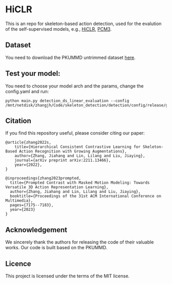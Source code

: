 # HiCLR
This is an repo for skeleton-based action detection, used for the evalution of the self-supervised models, e.g., [HiCLR](https://github.com/JHang2020/HiCLR), [PCM3](https://github.com/JHang2020/PCM3). 

## Dataset
You need to download the PKUMMD untrimmed dataset [here](https://www.icst.pku.edu.cn/struct/Projects/PKUMMD.html).

## Test your model:
You need to choose your model arch and the params, change the config.yaml and run:
```
python main.py detection_ds_linear_evaluation --config /mnt/netdisk/zhangjh/Code/skeleton_detection/detection/config/release/gcn_ntu60/linear_eval/detection.yaml
```

## Citation
If you find this repository useful, please consider citing our paper:
```
@article{zhang2022s,
    title={Hierarchical Consistent Contrastive Learning for Skeleton-Based Action Recognition with Growing Augmentations},
    author={Zhang, Jiahang and Lin, Lilang and Liu, Jiaying},
    journal={arXiv preprint arXiv:2211.13466},
    year={2022},
}
```

```
@inproceedings{zhang2023prompted,
  title={Prompted Contrast with Masked Motion Modeling: Towards Versatile 3D Action Representation Learning},
  author={Zhang, Jiahang and Lin, Lilang and Liu, Jiaying},
  booktitle={Proceedings of the 31st ACM International Conference on Multimedia},
  pages={7175--7183},
  year={2023}
}
```


## Acknowledgement
We sincerely thank the authors for releasing the code of their valuable works. Our code is built based on the PKUMMD.
## Licence
This project is licensed under the terms of the MIT license.